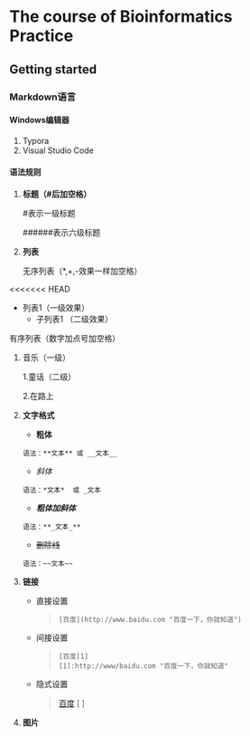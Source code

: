 # The course of Bioinformatics Practice


## Getting started

### Markdown语言

#### Windows编辑器

1. Typora
2. Visual Studio Code

#### 语法规则

1. **标题（#后加空格）**

   #表示一级标题

   ######表示六级标题

2. **列表**

   无序列表（*,+,-效果一样加空格）

<<<<<<< HEAD
   * 列表1（一级效果）
     * 子列表1 （二级效果）

   有序列表（数字加点号加空格）

   1. 音乐（一级）

      1.童话（二级）

      2.在路上

2. **文字格式**

   * **粗体**

   ```
   语法：**文本** 或 __文本__
   ```

   + *斜体*

   ```
   语法：*文本*  或 _文本
   ```

   + **_粗体加斜体_**

   ```
   语法：**_文本_**
   ```

   + ~~删除线~~

   ```
   语法：~~文本~~
   ```

3. **链接**

   - 直接设置

     > ```
     > [百度](http://www.baidu.com "百度一下，你就知道")
     > ```

   - 间接设置

     > ```
     > [百度[1]
     > [1]:http://www/baidu.com "百度一下，你就知道"
     > ```

   - 隐式设置

     > [百度] [ ]
     >
     > [百度]: http://www.baidu.com "百度一下，你就知道"

4. **图片**


   

